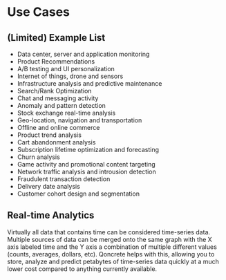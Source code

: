 # Use Cases


## (Limited) Example List

 * Data center, server and application monitoring
 * Product Recommendations
 * A/B testing and UI personalization
 * Internet of things, drone and sensors
 * Infrastructure analysis and predictive maintenance
 * Search/Rank Optimization
 * Chat and messaging activity
 * Anomaly and pattern detection
 * Stock exchange real-time analysis
 * Geo-location, navigation and transportation
 * Offline and online commerce
 * Product trend analysis
 * Cart abandonment analysis
 * Subscription lifetime optimization and forecasting
 * Churn analysis
 * Game activity and promotional content targeting
 * Network traffic analysis and introusion detection
 * Fraudulent transaction detection
 * Delivery date analysis
 * Customer cohort design and segmentation


## Real-time Analytics

Virtually all data that contains time can be considered time-series data. Multiple sources of data can be merged onto the same graph with the X axis labeled time and the Y axis a combination of multiple different values (counts, averages, dollars, etc). Qoncrete helps with this, allowing you to store, analyze  and predict petabytes of time-series data quickly at a much lower cost compared to anything currently available.